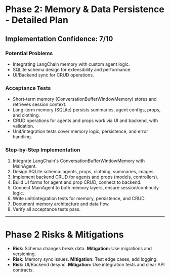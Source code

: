 # Phase 2: Memory & Data Persistence - Detailed Plan

## Implementation Confidence: 7/10

### Potential Problems
- Integrating LangChain memory with custom agent logic.
- SQLite schema design for extensibility and performance.
- UI/Backend sync for CRUD operations.

### Acceptance Tests
- Short-term memory (ConversationBufferWindowMemory) stores and retrieves session context.
- Long-term memory (SQLite) persists summaries, agent configs, props, and clothing.
- CRUD operations for agents and props work via UI and backend, with validation.
- Unit/integration tests cover memory logic, persistence, and error handling.

### Step-by-Step Implementation
1. Integrate LangChain's ConversationBufferWindowMemory with MainAgent.
2. Design SQLite schema: agents, props, clothing, summaries, images.
3. Implement backend CRUD for agents and props (models, controllers).
4. Build UI forms for agent and prop CRUD, connect to backend.
5. Connect MainAgent to both memory layers, ensure session/continuity logic.
6. Write unit/integration tests for memory, persistence, and CRUD.
7. Document memory architecture and data flow.
8. Verify all acceptance tests pass.

---

# Phase 2 Risks & Mitigations
- **Risk:** Schema changes break data. **Mitigation:** Use migrations and versioning.
- **Risk:** Memory sync issues. **Mitigation:** Test edge cases, add logging.
- **Risk:** UI/Backend desync. **Mitigation:** Use integration tests and clear API contracts.
